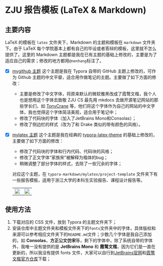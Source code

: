 # ZJU 报告模板 (LaTeX & Markdown)

## 主要内容

LaTeX 的模板在 `latex` 文件夹下，Markdown 的主题和模板在 `markdown` 文件夹下。由于 LaTeX 每个学院基本上都有自己的毕设或者答辩的模板，这里就不怎么提供了。这里的 Markdown 主题都是我在已有主题的基础上修改的，主要是为了适应自己的需求；修改的地方都用`@nenhang`标注了。

- [x] [mygithub 主题](typora-markdown/mygithub/mygithub.css) 
    这个主题是我在 Typora 自带的 GitHub 主题上修改的，可作为 Github 主题的中文平替，适合用作做笔记的主题。主要做了如下方面的修改：
    
    - 主要是修改了中文字体，将原来默认的微软雅黑改成了霞鹜文楷，我个人也是想用这个字体去致敬 ZJU CS 最先用 mkdocs 去做开源笔记网站的那些学长们，如 [TonyCrane](https://note.tonycrane.cc/) 等，他们将这个字体作为自己的网站的中文字体，我也觉得这个字体简洁美观，适合用于笔记中；
    - 修改了代码块的字体（加入了JetBrains Mono和Consolas）；
    - 修改了侧边栏的样式（改为了和 Drake 类似的带有颜色的风格）。

- [x] [mylatex 主题](typora-markdown/mylatex/mylatex.css)
    这个主题是我在经典的 [typora-latex-theme](https://github.com/Keldos-Li/typora-latex-theme.git) 的基础上修改的，主要做了如下方面的修改：

    - 修改了代码块的字体和行内代码、代码块的风格；
    - 修改了正文字体“家族宋”被解释为楷体的bug；
    - 稍微调整了部分字体的样式，去除了一些冗余的字体；

    对应这个主题，在 `typora-markdown/mylatex/project-template` 文件夹下有一些报告模板，适用于浙江大学的本科生实验报告、课程设计报告等。
    <table><tr>
        <td><img src=./typora-markdown/mylatex/project-template/cover_examples/lab-report_cover.png border=0></td>
        <td><img src=./typora-markdown/mylatex/project-template/cover_examples/project-report_cover.png border=0></td>
    </tr></table>

## 使用方法

1. 下载对应的 CSS 文件，放到 Typora 的主题文件夹下；
2. 安装仓库中主题文件夹和模板文件夹下的`fonts`文件夹中的字体，具体版权和来源可以参考相应文件夹下的`README.md`文件；少数几个字体是我自己添加的，如 **Consolas**，**方正公文仿宋**等，剩下的字体中，除了系统自带的字体外，我唯一没有提供的是 **JetBrains Mono** 和 **霞鹜文楷**，因为它们是一直在更新的，所以我没有提供 fonts 文件，大家可以自行到[JetBrains官网](https://www.jetbrains.com/lp/mono/)和[霞鹜文楷官方仓库](https://github.com/lxgw/LxgwWenKai/releases)下载；
